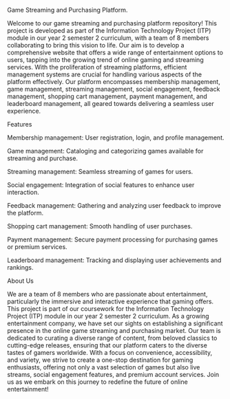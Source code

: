 Game Streaming and Purchasing Platform.

Welcome to our game streaming and purchasing platform repository! This project is developed as part of the Information Technology Project (ITP) module in our year 2 semester 2 curriculum, with a team of 8 members collaborating to bring this vision to life. Our aim is to develop a comprehensive website that offers a wide range of entertainment options to users, tapping into the growing trend of online gaming and streaming services. With the proliferation of streaming platforms, efficient management systems are crucial for handling various aspects of the platform effectively. Our platform encompasses membership management, game management, streaming management, social engagement, feedback management, shopping cart management, payment management, and leaderboard management, all geared towards delivering a seamless user experience.

Features

Membership management: User registration, login, and profile management.

Game management: Cataloging and categorizing games available for streaming and purchase.

Streaming management: Seamless streaming of games for users.

Social engagement: Integration of social features to enhance user interaction.

Feedback management: Gathering and analyzing user feedback to improve the platform.

Shopping cart management: Smooth handling of user purchases.

Payment management: Secure payment processing for purchasing games or premium services.

Leaderboard management: Tracking and displaying user achievements and rankings.

About Us

We are a team of 8 members who are passionate about entertainment, particularly the immersive and interactive experience that gaming offers. This project is part of our coursework for the Information Technology Project (ITP) module in our year 2 semester 2 curriculum. As a growing entertainment company, we have set our sights on establishing a significant presence in the online game streaming and purchasing market. Our team is dedicated to curating a diverse range of content, from beloved classics to cutting-edge releases, ensuring that our platform caters to the diverse tastes of gamers worldwide. With a focus on convenience, accessibility, and variety, we strive to create a one-stop destination for gaming enthusiasts, offering not only a vast selection of games but also live streams, social engagement features, and premium account services. Join us as we embark on this journey to redefine the future of online entertainment!
